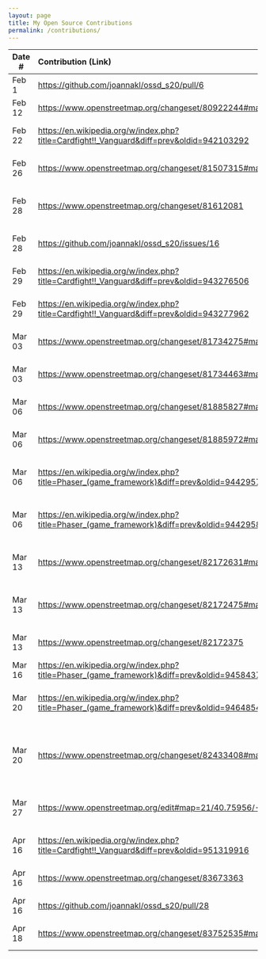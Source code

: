```yaml
---
layout: page
title: My Open Source Contributions
permalink: /contributions/
---
```


<!--
Type of the contribution should be "Wikipedia edit", "OpenStreet Map feature", "Documentation", "Course website", "Blog",
"Browse Add-on", etc.

The description should include a brief summary of what you did.

Replace the first row with your own contribution. 

-->





| Date #       | Contribution (Link)  | Type  | Description |
|---|:---|:---|:---|
| Feb 1   | <https://github.com/joannakl/ossd_s20/pull/6>   | course website    |   I updated an old link.    |
| Feb 12  | <https://www.openstreetmap.org/changeset/80922244#map=14/40.6704/-73.8953>  | OpenStreetMap    | I added a location.     |
| Feb 22  | <https://en.wikipedia.org/w/index.php?title=Cardfight!!_Vanguard&diff=prev&oldid=942103292>    | Wikipedia    | Updated game mechanics |
|Feb 26 | <https://www.openstreetmap.org/changeset/81507315#map=19/40.74502/-73.81725> | OpenStreetMap | Added restroom location. |
|Feb 28 | <https://www.openstreetmap.org/changeset/81612081> | OpenStreetMap | Added supermarket in Flushing NY.|
|Feb 28 | <https://github.com/joannakl/ossd_s20/issues/16> | course website | Reported an date typo issue.|
|Feb 29 | <https://en.wikipedia.org/w/index.php?title=Cardfight!!_Vanguard&diff=prev&oldid=943276506> | Wikipedia | Removing unnecessary information.|
|Feb 29 | <https://en.wikipedia.org/w/index.php?title=Cardfight!!_Vanguard&diff=prev&oldid=943277962> | Wikipedia | Removing unnecessary information.|
|Mar 03 | <https://www.openstreetmap.org/changeset/81734275#map=19/40.76038/-73.82752> | OpenStreetMap | Updated restuarant information.| 
|Mar 03 | <https://www.openstreetmap.org/changeset/81734463#map=19/40.76073/-73.82686> | OpenStreetMap | Added restuarant in Flushing. |
|Mar 06 | <https://www.openstreetmap.org/changeset/81885827#map=19/40.75885/-73.83300> | OpenStreetMap | Added KTV location in Flushing. |
|Mar 06 | <https://www.openstreetmap.org/changeset/81885972#map=19/40.76128/-73.82805> | OpenStreetMap | Added restuarant in Flushing. |
|Mar 06 | <https://en.wikipedia.org/w/index.php?title=Phaser_(game_framework)&diff=prev&oldid=944295714> | Wikipedia | Added description about Phaser 4.|
|Mar 06 | <https://en.wikipedia.org/w/index.php?title=Phaser_(game_framework)&diff=prev&oldid=944295868> | Wikipedia | Updated timing of words for Phaser 3.|
|Mar 13 | <https://www.openstreetmap.org/changeset/82172631#map=19/40.75904/-73.83377> | OpenStreetMap | Added gaming universe Flushing.|
|Mar 13|  <https://www.openstreetmap.org/changeset/82172475#map=19/40.75950/-73.83349> | OpenStreetMap | Removed location that doesn't exist anymore.|
|Mar 13| <https://www.openstreetmap.org/changeset/82172375> | OpenStreetMap | Added restuarant in Flushing. |
|Mar 16| <https://en.wikipedia.org/w/index.php?title=Phaser_(game_framework)&diff=prev&oldid=945843764> | Wikipedia | Fixed broken link.|
|Mar 20| <https://en.wikipedia.org/w/index.php?title=Phaser_(game_framework)&diff=prev&oldid=946485417> | Wikipedia | Added link to another wikipedia page. |
|Mar 20 | <https://www.openstreetmap.org/changeset/82433408#map=18/40.71800/-73.98803> | OpenStreetMap | Added arcades and subway restaurant in LES Manhattan. |
|Mar 27 | <https://www.openstreetmap.org/edit#map=21/40.75956/-73.83056> | OpenStreetMap | Added Dunkin Donuts in Flushing. |
|Apr 16 | <https://en.wikipedia.org/w/index.php?title=Cardfight!!_Vanguard&diff=prev&oldid=951319916> | Wikipedia | Added new game release. |
|Apr 16 | <https://www.openstreetmap.org/changeset/83673363> | Open Street Map | Added tea store in Flushing. |
|Apr 16 | <https://github.com/joannakl/ossd_s20/pull/28> | Class Website | Fixed a type. | 
|Apr 18 | <https://www.openstreetmap.org/changeset/83752535#map=17/40.76157/-73.83199> | Open Street Map | Added restaurant in Flushing. |

